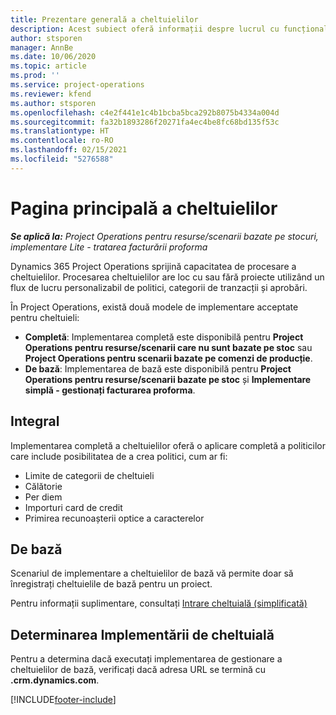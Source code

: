 ```yaml
---
title: Prezentare generală a cheltuielilor
description: Acest subiect oferă informații despre lucrul cu funcționalitatea cheltuieli în Project Operations.
author: stsporen
manager: AnnBe
ms.date: 10/06/2020
ms.topic: article
ms.prod: ''
ms.service: project-operations
ms.reviewer: kfend
ms.author: stsporen
ms.openlocfilehash: c4e2f441e1c4b1bcba5bca292b8075b4334a004d
ms.sourcegitcommit: fa32b1893286f20271fa4ec4be8fc68bd135f53c
ms.translationtype: HT
ms.contentlocale: ro-RO
ms.lasthandoff: 02/15/2021
ms.locfileid: "5276588"
---
```

# <a name="expense-home-page"></a>Pagina principală a cheltuielilor

_**Se aplică la:** Project Operations pentru resurse/scenarii bazate pe stocuri, implementare Lite - tratarea facturării proforma_


Dynamics 365 Project Operations sprijină capacitatea de procesare a cheltuielilor. Procesarea cheltuielilor are loc cu sau fără proiecte utilizând un flux de lucru personalizabil de politici, categorii de tranzacții și aprobări.

În Project Operations, există două modele de implementare acceptate pentru cheltuieli: 

- **Completă**: Implementarea completă este disponibilă pentru **Project Operations pentru resurse/scenarii care nu sunt bazate pe stoc** sau **Project Operations pentru scenarii bazate pe comenzi de producție**.
- **De bază**: Implementarea de bază este disponibilă pentru **Project Operations pentru resurse/scenarii bazate pe stoc** și **Implementare simplă - gestionați facturarea proforma**.

## <a name="full"></a>Integral 
Implementarea completă a cheltuielilor oferă o aplicare completă a politicilor care include posibilitatea de a crea politici, cum ar fi:

  - Limite de categorii de cheltuieli
  - Călătorie
  - Per diem
  - Importuri card de credit
  - Primirea recunoașterii optice a caracterelor

## <a name="basic"></a>De bază 
Scenariul de implementare a cheltuielilor de bază vă permite doar să înregistrați cheltuielile de bază pentru un proiect. 

Pentru informații suplimentare, consultați [Intrare cheltuială (simplificată)](basic-expense.md)

## <a name="determine-your-expense-deployment"></a>Determinarea Implementării de cheltuială
Pentru a determina dacă executați implementarea de gestionare a cheltuielilor de bază, verificați dacă adresa URL se termină cu **.crm.dynamics.com**. 


[!INCLUDE[footer-include](../includes/footer-banner.md)]
